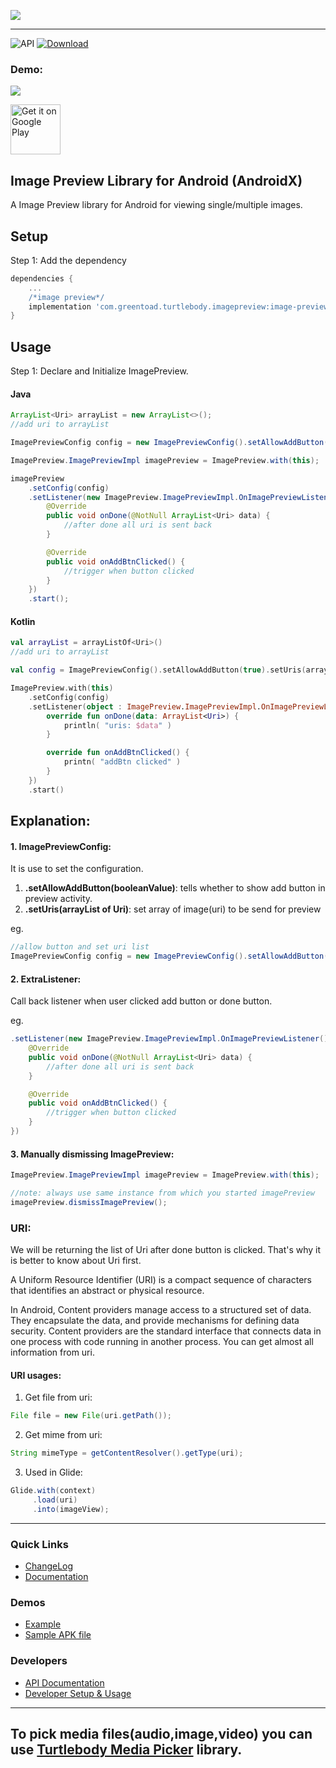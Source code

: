 ![](https://thedroid.io/assets/img/tb-image-preview.png)

---

![API](https://img.shields.io/badge/API-16%2B-34bf49.svg)
[ ![Download](https://api.bintray.com/packages/greentoad/android-image-preview/com.greentoad.turtlebody.imagepreview/images/download.svg?version=latest) ](https://bintray.com/greentoad/android-image-preview/com.greentoad.turtlebody.imagepreview/1.0.1/link)


### Demo:
![](https://github.com/Turtlebody/android-image-preview/blob/master/giphy.gif) 

[comment]: <> (https://media.giphy.com/media/SXxdWquu9zlLiHIuc2/giphy.gif)

[<img src="https://play.google.com/intl/en_us/badges/images/generic/en-play-badge.png"
     alt="Get it on Google Play"
     height="80">](https://play.google.com/store/apps/details?id=com.greentoad.turtlebody.imagepreview.sample)

## Image Preview Library for Android (AndroidX)

A Image Preview library for Android for viewing single/multiple images.


## Setup
Step 1: Add the dependency

```gradle
dependencies {
    ...
    /*image preview*/
    implementation 'com.greentoad.turtlebody.imagepreview:image-preview:1.0.1'
}
```

## Usage
Step 1: Declare and Initialize ImagePreview.

#### Java
```java
ArrayList<Uri> arrayList = new ArrayList<>();
//add uri to arrayList

ImagePreviewConfig config = new ImagePreviewConfig().setAllowAddButton(true).setUris(arrayList);

ImagePreview.ImagePreviewImpl imagePreview = ImagePreview.with(this);

imagePreview
    .setConfig(config)
    .setListener(new ImagePreview.ImagePreviewImpl.OnImagePreviewListener() {
        @Override
        public void onDone(@NotNull ArrayList<Uri> data) {
            //after done all uri is sent back
        }

        @Override
        public void onAddBtnClicked() {
            //trigger when button clicked
        }
    })
    .start();
```

#### Kotlin
```kotlin
val arrayList = arrayListOf<Uri>()
//add uri to arrayList

val config = ImagePreviewConfig().setAllowAddButton(true).setUris(arrayList)

ImagePreview.with(this)
    .setConfig(config)
    .setListener(object : ImagePreview.ImagePreviewImpl.OnImagePreviewListener{
        override fun onDone(data: ArrayList<Uri>) {
            println( "uris: $data" )
        }

        override fun onAddBtnClicked() {
            printn( "addBtn clicked" )
        }
    })
    .start()
```

## Explanation:

#### 1. ImagePreviewConfig:
It is use to set the configuration.
1. **.setAllowAddButton(booleanValue)**: tells whether to show add button in preview activity.
2. **.setUris(arrayList of Uri)**: set array of image(uri) to be send for preview

eg.
```java
//allow button and set uri list
ImagePreviewConfig config = new ImagePreviewConfig().setAllowAddButton(true).setUris(arrayList);

```
#### 2. ExtraListener:
Call back listener when user clicked add button or done button.

eg.
``` java
.setListener(new ImagePreview.ImagePreviewImpl.OnImagePreviewListener() {
    @Override
    public void onDone(@NotNull ArrayList<Uri> data) {
        //after done all uri is sent back
    }

    @Override
    public void onAddBtnClicked() {
        //trigger when button clicked
    }
})
```

#### 3. Manually dismissing ImagePreview:

```java
ImagePreview.ImagePreviewImpl imagePreview = ImagePreview.with(this);

//note: always use same instance from which you started imagePreview
imagePreview.dismissImagePreview();

```


### URI:
We will be returning the list of Uri after done button is clicked. That's why it is better to know about Uri first.

A Uniform Resource Identifier (URI) is a compact sequence of characters that identifies an abstract or physical resource.

In Android, Content providers manage access to a structured set of data. They encapsulate the data, and provide mechanisms for defining data security. Content providers are the standard interface that connects data in one process with code running in another process.
You can get almost all information from uri.
#### URI usages:
1. Get file from uri:
```java
File file = new File(uri.getPath());
```

2. Get mime from uri:
```java
String mimeType = getContentResolver().getType(uri);
```

3. Used in Glide:
```java
Glide.with(context)
     .load(uri)
     .into(imageView);
```


---
### Quick Links

*  [ChangeLog](/CHANGELOG.md)
*  [Documentation](https://github.com/Turtlebody/android-image-preview/wiki)

### Demos

*  [Example](/Example.md)
*  [Sample APK file](https://play.google.com/store/apps/details?id=com.greentoad.turtlebody.imagepreview.sample)

### Developers

*  [API Documentation](https://github.com/Turtlebody/android-image-preview/wiki/API-Documentation)
*  [Developer Setup & Usage](https://github.com/Turtlebody/android-image-preview/wiki/Developer-Setup)

---


## To pick media files(audio,image,video) you can use [Turtlebody Media Picker](https://github.com/Turtlebody/android-media-picker) library.





